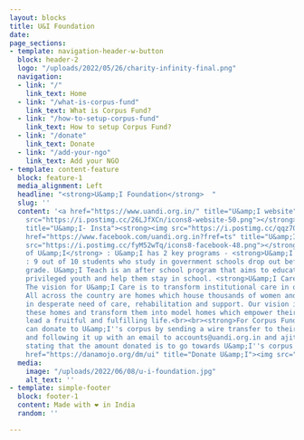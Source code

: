 ```yaml
---
layout: blocks
title: U&I Foundation
date: 
page_sections:
- template: navigation-header-w-button
  block: header-2
  logo: "/uploads/2022/05/26/charity-infinity-final.png"
  navigation:
  - link: "/"
    link_text: Home
  - link: "/what-is-corpus-fund"
    link_text: What is Corpus Fund?
  - link: "/how-to-setup-corpus-fund"
    link_text: How to setup Corpus Fund?
  - link: "/donate"
    link_text: Donate
  - link: "/add-your-ngo"
    link_text: Add your NGO
- template: content-feature
  block: feature-1
  media_alignment: Left
  headline: "<strong>U&amp;I Foundation</strong>  "
  slug: ''
  content: '<a href="https://www.uandi.org.in/" title="U&amp;I website"><strong><img
    src="https://i.postimg.cc/26LJfXCn/icons8-website-50.png"></strong></a><a href="https://www.instagram.com/uandi.org.in/"
    title="U&amp;I- Insta"><strong><img src="https://i.postimg.cc/qqz70rzj/icons8-instagram-48.png"></strong></a><a
    href="https://www.facebook.com/uandi.org.in?fref=ts" title="U&amp;I - facebook"><strong><img
    src="https://i.postimg.cc/fyM52wTq/icons8-facebook-48.png"></strong></a><strong><br><br>Purpose
    of U&amp;I</strong> : U&amp;I has 2 key programs - <strong>U&amp;I Teach</strong>
    : 9 out of 10 students who study in government schools drop out before the 10th
    grade. U&amp;I Teach is an after school program that aims to educate the lesser
    privileged youth and help them stay in school. <strong>U&amp;I Care</strong> :
    The vision for U&amp;I Care is to transform institutional care in our nation.
    All across the country are homes which house thousands of women and children,
    in desperate need of care, rehabilitation and support. Our vision is to work with
    these homes and transform them into model homes which empower their inmates to
    lead a fruitful and fulfilling life.<br><br><strong>For Corpus Funding : </strong>We
    can donate to U&amp;I''s corpus by sending a wire transfer to their bank details
    and following it up with an email to accounts@uandi.org.in and ajit@uandi.org.in
    stating that the amount donated is to go towards U&amp;I''s corpus.<br><br><a
    href="https://danamojo.org/dm/ui" title="Donate U&amp;I"><img src="https://i.postimg.cc/02h0T2bX/Donate-Now-3.png"></a>'
  media:
    image: "/uploads/2022/06/08/u-i-foundation.jpg"
    alt_text: ''
- template: simple-footer
  block: footer-1
  content: Made with ❤︎ in India
  random: ''

---
```

